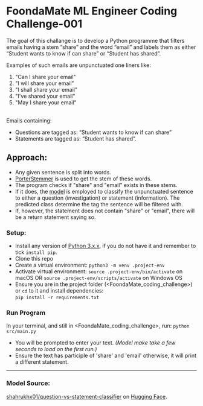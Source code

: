 # FoondaMate ML Engineer Coding Challenge-001

The goal of this challange is to develop a Python programme that filters emails having a stem “share” and the word “email” and labels them as either “Student wants to know if can share” or “Student has shared”.

Examples of such emails are unpunctuated one liners like: <br>
1. "Can I share your email" <br>
2. "I will share your email" <br>
3. "I shall share your email" <br>
4. "I've shared your email" <br>
5. "May I share your email" <br><br>

Emails containing:
- Questions are tagged as: “Student wants to know if can share”
- Statements are tagged as: “Student has shared”.


## Approach:
- Any given sentence is split into words.
- [PorterStemmer](https://github.com/sharonibejih/FoondaMate_coding_challenge/blob/master/src/nltk/porter.py) is used to get the stem of these words.
- The program checks if "share" and "email" exists in these stems.
- If it does, the [model](https://github.com/sharonibejih/FoondaMate_coding_challenge/blob/master/models/model.shn) is employed to classify the unpunctuated sentence to either a question (investigation) or statement (information). The predicted class determine the tag the sentence will be filtered with.
- If, however, the statement does not contain "share" or "email", there will be a return statement saying so.

### Setup:
- Install any version of [Python 3.x.x](https://www.python.org/downloads/), if you do not have it and remember to tick `install pip`.
- Clone this repo
- Create a virtual environment: `python3 -m venv .project-env` 
- Activate virtual environment: `source .project-env/bin/activate` on macOS OR `source .project-env/scripts/activate` on Windows OS
- Ensure you are in the project folder (<FoondaMate_coding_challenge>) or `cd` to it and install dependencies: <br>
`pip install -r requirements.txt`

### Run Program
In your terminal, and still in <FoondaMate_coding_challenge>, run: `python src/main.py`
- You will be prompted to enter your text. _(Model make take a few seconds to load on the first run.)_
- Ensure the text has participle of 'share' and 'email' otherwise, it will print a different statement. 
<hr>

### Model Source:
[shahrukhx01/question-vs-statement-classifier](https://huggingface.co/shahrukhx01/question-vs-statement-classifier?text=what+did+you+eat+in+lunch%3F) on [Hugging Face](https://huggingface.co/).
